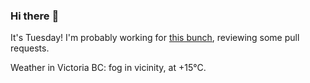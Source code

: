 ### Hi there :wave:

It's Tuesday! I'm probably working for [this bunch](https://github.com/kohofinancial), reviewing some pull requests.

Weather in Victoria BC: fog in vicinity, at +15°C.
